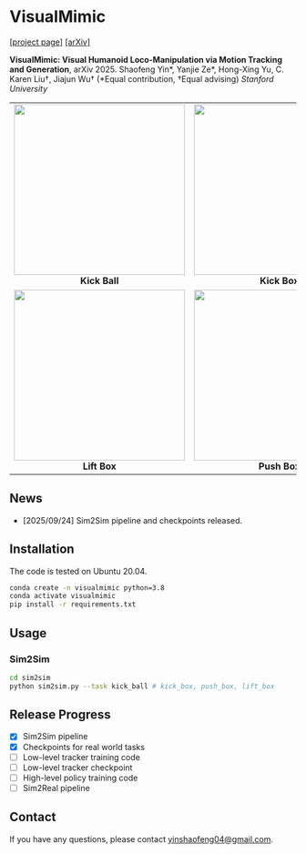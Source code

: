 # VisualMimic
[[project page]](https://visualmimic.github.io/) [[arXiv]](TBD)

 **VisualMimic: Visual Humanoid Loco-Manipulation via Motion Tracking and Generation**, arXiv 2025.
 Shaofeng Yin*, Yanjie Ze*, Hong-Xing Yu, C. Karen Liu†, Jiajun Wu† (*Equal contribution, †Equal advising)
*Stanford University*

<table>
<tr>
<td align="center">
  <img src="asset/videos/sim2sim/kick_ball_sim2sim.gif" width="300"/>
  <br/>
  <b>Kick Ball</b>
</td>
<td align="center">
  <img src="asset/videos/sim2sim/kick_box_sim2sim.gif" width="300"/>
  <br/>
  <b>Kick Box</b>
</td>
</tr>
<tr>
<td align="center">
  <img src="asset/videos/sim2sim/lift_box_sim2sim.gif" width="300"/>
  <br/>
  <b>Lift Box</b>
</td>
<td align="center">
  <img src="asset/videos/sim2sim/push_box_sim2sim.gif" width="300"/>
  <br/>
  <b>Push Box</b>
</td>
</tr>
</table>


## News
- [2025/09/24] Sim2Sim pipeline and checkpoints released.

## Installation

The code is tested on Ubuntu 20.04.

```bash
conda create -n visualmimic python=3.8
conda activate visualmimic
pip install -r requirements.txt
```

## Usage

### Sim2Sim

```bash
cd sim2sim
python sim2sim.py --task kick_ball # kick_box, push_box, lift_box
```


## Release Progress

- [x] Sim2Sim pipeline
- [x] Checkpoints for real world tasks
- [ ] Low-level tracker training code
- [ ] Low-level tracker checkpoint
- [ ] High-level policy training code
- [ ] Sim2Real pipeline

## Contact

If you have any questions, please contact yinshaofeng04@gmail.com.
